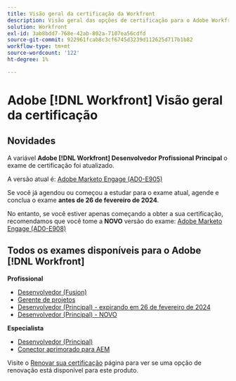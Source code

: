 ```yaml
---
title: Visão geral da certificação da Workfront
description: Visão geral das opções de certificação para o Adobe Workfront
solution: Workfront
exl-id: 3ab8bdd7-768e-42ab-802a-7107ea56cdfd
source-git-commit: 922961fcab8c3cf6745d3239d112625d717b1b82
workflow-type: tm+mt
source-wordcount: '122'
ht-degree: 1%

---
```


# Adobe [!DNL Workfront] Visão geral da certificação

## Novidades

A variável **Adobe [!DNL Workfront] Desenvolvedor Profissional Principal** o exame de certificação foi atualizado.

A versão atual é: [Adobe Marketo Engage (AD0-E905)](/help/certifications/aw/aw-core-p-developer.md)

Se você já agendou ou começou a estudar para o exame atual, agende e conclua o exame **antes de 26 de fevereiro de 2024**.

No entanto, se você estiver apenas começando a obter a sua certificação, recomendamos que você tome a **NOVO** versão do exame: [Adobe Marketo Engage (AD0-E908)](/help/certifications/aw/aw-core-p-developer-23-12.md)

## Todos os exames disponíveis para o Adobe [!DNL Workfront]

**Profissional**

* [Desenvolvedor (Fusion)](/help/certifications/aw/aw-fusion-p-developer.md) <!--AD0-E902-->
* [Gerente de projetos](/help/certifications/aw/aw-p-project-manager.md) <!--AD0-E903-->
* [Desenvolvedor (Principal) - expirando em 26 de fevereiro de 2024](/help/certifications/aw/aw-core-p-developer.md) <!--AD0-E905-->
* [Desenvolvedor (Principal) - NOVO](/help/certifications/aw/aw-core-p-developer-23-12.md) <!--AD0-E908-->

**Especialista**

* [Desenvolvedor (Principal)](/help/certifications/aw/aw-core-e-developer-23-08.md) <!--AD0-E907-->
* [Conector aprimorado para AEM](/help/certifications/aw/aw-aem-e-connector.md) <!--AD0-E906-->

Visite o [Renovar sua certificação](/help/certifications/renew.md) página para ver se uma opção de renovação está disponível para este produto.
